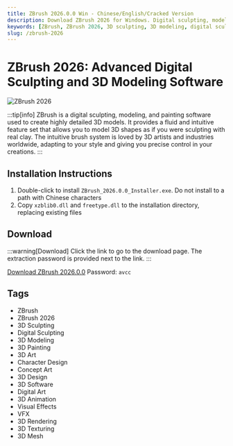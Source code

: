 ```yaml
---
title: ZBrush 2026.0.0 Win - Chinese/English/Cracked Version
description: Download ZBrush 2026 for Windows. Digital sculpting, modeling and painting software for creating highly detailed 3D models.
keywords: [ZBrush, ZBrush 2026, 3D sculpting, 3D modeling, digital sculpting, 3D painting, 3D art, character design, concept art]
slug: /zbrush-2026
---
```


# ZBrush 2026: Advanced Digital Sculpting and 3D Modeling Software

![ZBrush 2026](https://www.gfxcamp.com/wp-content/uploads/2025/09/Zbrush-2026.jpg)

:::tip[info]
ZBrush is a digital sculpting, modeling, and painting software used to create highly detailed 3D models. It provides a fluid and intuitive feature set that allows you to model 3D shapes as if you were sculpting with real clay. The intuitive brush system is loved by 3D artists and industries worldwide, adapting to your style and giving you precise control in your creations.
:::

## Installation Instructions

1. Double-click to install `ZBrush_2026.0.0_Installer.exe`. Do not install to a path with Chinese characters
2. Copy `xzblib0.dll` and `freetype.dll` to the installation directory, replacing existing files

## Download

:::warning[Download]
Click the link to go to the download page. The extraction password is provided next to the link.
:::

[Download ZBrush 2026.0.0](https://pan.baidu.com/s/1uVG5qAVele_fsCVcyTizCQ?pwd=avcc)
Password: `avcc`

## Tags

- ZBrush
- ZBrush 2026
- 3D Sculpting
- Digital Sculpting
- 3D Modeling
- 3D Painting
- 3D Art
- Character Design
- Concept Art
- 3D Design
- 3D Software
- Digital Art
- 3D Animation
- Visual Effects
- VFX
- 3D Rendering
- 3D Texturing
- 3D Mesh